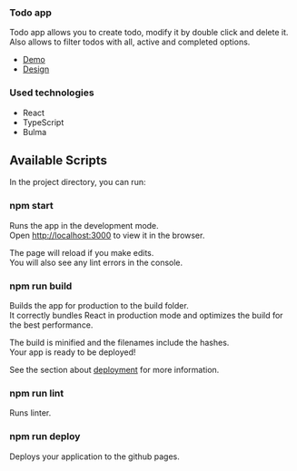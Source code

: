 ### Todo app

Todo app allows you to create todo, modify it by double click and delete it. Also allows to filter todos with all, active and completed options.

- [Demo](<https://artem8746.github.io/react_todo-app-with-api-prod/>)
- [Design](<https://www.figma.com/file/T5ttF21UnT6RRmCQQaZc6L/Phone-catalog-(V2)-Original?type=design&node-id=15834-1506&mode=design&t=ucHrNk1tUQoe6hb3-0>)

### Used technologies

- React
- TypeScript
- Bulma



## Available Scripts

In the project directory, you can run:

### npm start

Runs the app in the development mode.\
Open [http://localhost:3000](http://localhost:3000/) to view it in the browser.

The page will reload if you make edits.\
You will also see any lint errors in the console.

### npm run build

Builds the app for production to the build folder.\
It correctly bundles React in production mode and optimizes the build for the best performance.

The build is minified and the filenames include the hashes.\
Your app is ready to be deployed!

See the section about [deployment](https://facebook.github.io/create-react-app/docs/deployment) for more information.

### npm run lint

Runs linter.

### npm run deploy

Deploys your application to the github pages.
